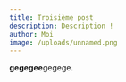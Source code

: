 ```yaml
---
title: Troisième post
description: Description !
author: Moi
image: /uploads/unnamed.png
---
```

**gegegee**gegege.